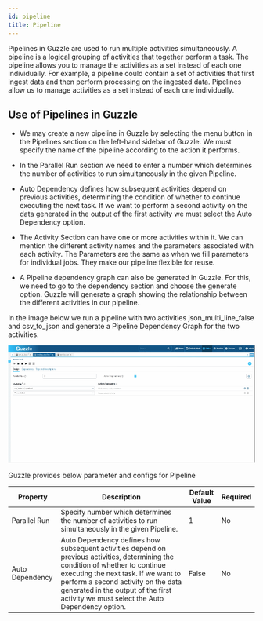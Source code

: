 ```yaml
---
id: pipeline
title: Pipeline
---
```


Pipelines in Guzzle are used to run multiple activities simultaneously. A pipeline is a logical grouping of activities that together perform a task. The pipeline allows you to manage the activities as a set instead of each one individually. For example, a pipeline could contain a set of activities that first ingest data and then perform processing on the ingested data. Pipelines allow us to manage activities as a set instead of each one individually.

## Use of Pipelines in Guzzle

* We may create a new pipeline in Guzzle by selecting the menu button in the Pipelines section on the left-hand sidebar of Guzzle. We must specify the name of the pipeline according to the action it performs.

* In the Parallel Run section we need to enter a number which determines the number of activities to run simultaneously in the given Pipeline.

* Auto Dependency defines how subsequent activities depend on previous activities, determining the condition of whether to continue executing the next task. If we want to perform a second activity on the data generated in the output of the first activity we must select the Auto Dependency option.

* The Activity Section can have one or more activities within it. We can mention the different activity names and the parameters associated with each activity. The Parameters are the same as when we fill parameters for individual jobs. They make our pipeline flexible for reuse.

* A Pipeline dependency graph can also be generated in Guzzle. For this, we need to go to the dependency section and choose the generate option. Guzzle will generate a graph showing the relationship between the different activities in our pipeline.

In the image below we run a pipeline with two activities json_multi_line_false and csv_to_json and generate a Pipeline Dependency Graph for the two activities.

<a href="https://guzzle.justanalytics.com/img/docs/how-to-guides/ingest_data/pipeline.gif" target="_self" >
    <img width="1000" src="/img/docs/how-to-guides/ingest_data/pipeline.gif" />
</a> 

Guzzle provides below parameter and configs for Pipeline

|Property|Description|Default Value|Required|
|--- |--- |--- |--- |
|Parallel Run|Specify number which determines the number of activities to run simultaneously in the given Pipeline.|1|No|
|Auto Dependency|Auto Dependency defines how subsequent activities depend on previous activities, determining the condition of whether to continue executing the next task. If we want to perform a second activity on the data generated in the output of the first activity we must select the Auto Dependency option.|False|No|


